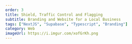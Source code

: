 ```yaml
---
order: 3
title: Shield, Traffic Control and Flagging
subtitle: Branding and Website for a Local Business
tags: ["NextJS", "Supabase", "Typescript", "Branding"]
category: Web
imageUrl: https://i.imgur.com/xofGrKh.png
---
```

